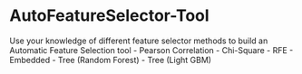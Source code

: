 # AutoFeatureSelector-Tool
Use your knowledge of different feature selector methods to build an Automatic Feature Selection tool - Pearson Correlation - Chi-Square - RFE - Embedded - Tree (Random Forest) - Tree (Light GBM)
